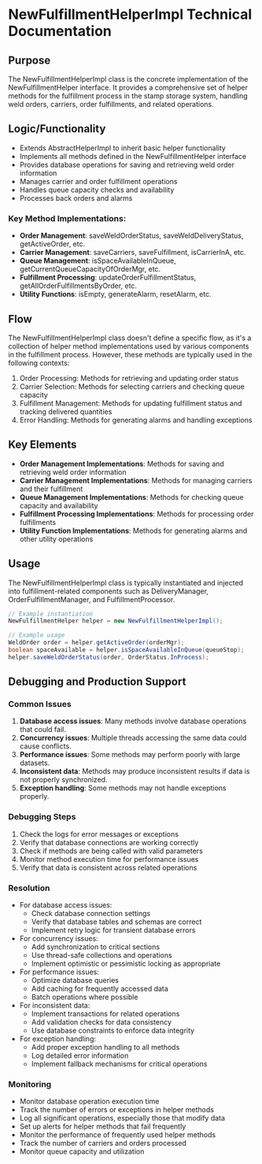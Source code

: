 # NewFulfillmentHelperImpl Technical Documentation

## Purpose
The NewFulfillmentHelperImpl class is the concrete implementation of the NewFulfillmentHelper interface. It provides a comprehensive set of helper methods for the fulfillment process in the stamp storage system, handling weld orders, carriers, order fulfillments, and related operations.

## Logic/Functionality
- Extends AbstractHelperImpl to inherit basic helper functionality
- Implements all methods defined in the NewFulfillmentHelper interface
- Provides database operations for saving and retrieving weld order information
- Manages carrier and order fulfillment operations
- Handles queue capacity checks and availability
- Processes back orders and alarms

### Key Method Implementations:
- **Order Management**: saveWeldOrderStatus, saveWeldDeliveryStatus, getActiveOrder, etc.
- **Carrier Management**: saveCarriers, saveFulfillment, isCarrierInA, etc.
- **Queue Management**: isSpaceAvailableInQueue, getCurrentQueueCapacityOfOrderMgr, etc.
- **Fulfillment Processing**: updateOrderFulfillmentStatus, getAllOrderFulfillmentsByOrder, etc.
- **Utility Functions**: isEmpty, generateAlarm, resetAlarm, etc.

## Flow
The NewFulfillmentHelperImpl class doesn't define a specific flow, as it's a collection of helper method implementations used by various components in the fulfillment process. However, these methods are typically used in the following contexts:

1. Order Processing: Methods for retrieving and updating order status
2. Carrier Selection: Methods for selecting carriers and checking queue capacity
3. Fulfillment Management: Methods for updating fulfillment status and tracking delivered quantities
4. Error Handling: Methods for generating alarms and handling exceptions

## Key Elements
- **Order Management Implementations**: Methods for saving and retrieving weld order information
- **Carrier Management Implementations**: Methods for managing carriers and their fulfillment
- **Queue Management Implementations**: Methods for checking queue capacity and availability
- **Fulfillment Processing Implementations**: Methods for processing order fulfillments
- **Utility Function Implementations**: Methods for generating alarms and other utility operations

## Usage
The NewFulfillmentHelperImpl class is typically instantiated and injected into fulfillment-related components such as DeliveryManager, OrderFulfillmentManager, and FulfillmentProcessor.

```java
// Example instantiation
NewFulfillmentHelper helper = new NewFulfillmentHelperImpl();

// Example usage
WeldOrder order = helper.getActiveOrder(orderMgr);
boolean spaceAvailable = helper.isSpaceAvailableInQueue(queueStop);
helper.saveWeldOrderStatus(order, OrderStatus.InProcess);
```

## Debugging and Production Support

### Common Issues
1. **Database access issues**: Many methods involve database operations that could fail.
2. **Concurrency issues**: Multiple threads accessing the same data could cause conflicts.
3. **Performance issues**: Some methods may perform poorly with large datasets.
4. **Inconsistent data**: Methods may produce inconsistent results if data is not properly synchronized.
5. **Exception handling**: Some methods may not handle exceptions properly.

### Debugging Steps
1. Check the logs for error messages or exceptions
2. Verify that database connections are working correctly
3. Check if methods are being called with valid parameters
4. Monitor method execution time for performance issues
5. Verify that data is consistent across related operations

### Resolution
- For database access issues:
  - Check database connection settings
  - Verify that database tables and schemas are correct
  - Implement retry logic for transient database errors
- For concurrency issues:
  - Add synchronization to critical sections
  - Use thread-safe collections and operations
  - Implement optimistic or pessimistic locking as appropriate
- For performance issues:
  - Optimize database queries
  - Add caching for frequently accessed data
  - Batch operations where possible
- For inconsistent data:
  - Implement transactions for related operations
  - Add validation checks for data consistency
  - Use database constraints to enforce data integrity
- For exception handling:
  - Add proper exception handling to all methods
  - Log detailed error information
  - Implement fallback mechanisms for critical operations

### Monitoring
- Monitor database operation execution time
- Track the number of errors or exceptions in helper methods
- Log all significant operations, especially those that modify data
- Set up alerts for helper methods that fail frequently
- Monitor the performance of frequently used helper methods
- Track the number of carriers and orders processed
- Monitor queue capacity and utilization